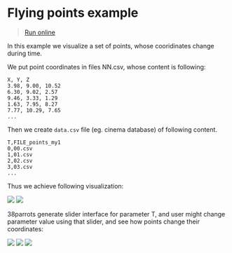 # Flying points example

> [Run online](http://tinyurl.com/txeex32)

In this example we visualize a set of points, whose cooridinates change during time.

We put point coordinates in files NN.csv, whose content is following:
```
X, Y, Z
3.98, 9.00, 10.52
6.30, 9.02, 2.57
9.46, 3.33, 1.29
1.63, 7.95, 8.27
7.77, 10.29, 7.65
...
```

Then we create `data.csv` file (eg. cinema database) of following content.
```
T,FILE_points_my1
0,00.csv
1,01.csv
2,02.csv
3,03.csv
...
```

Thus we achieve following visualization:

![](http://showtime.lact.in/resizer_st/fit/340/340//files/visual/2020-03-13/2020-03-13-at-12-32-28.png)
![](http://showtime.lact.in/resizer_st/fit/340/340//files/visual/2020-03-14/2020-03-14-at-22-29-47.png)

38parrots generate slider interface for parameter T, and user might change parameter value using that slider,
and see how points change their coordinates:

![](http://showtime.lact.in/resizer_st/fit/340/340//files/visual/2020-03-14/2020-03-14-at-22-44-22.png[0])
![](http://showtime.lact.in/resizer_st/fit/340/340//files/visual/2020-03-14/2020-03-14-at-22-44-27.png[0])
![](http://showtime.lact.in/resizer_st/fit/340/340//files/visual/2020-03-14/2020-03-14-at-22-44-29.png[0])
